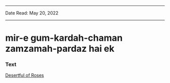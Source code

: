 ***
Date Read: May 20, 2022
***

# mir-e gum-kardah-chaman zamzamah-pardaz hai ek

### Text
[Desertful of Roses](http://www.columbia.edu/itc/mealac/pritchett/00garden/02c/0256/index_0256.html)

